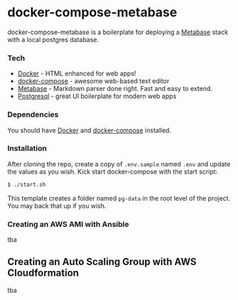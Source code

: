 # docker-compose-metabase

docker-compose-metabase is a boilerplate for deploying a [Metabase] stack with a local postgres database.

### Tech

- [Docker] - HTML enhanced for web apps!
- [docker-compose] - awesome web-based text editor
- [Metabase] - Markdown parser done right. Fast and easy to extend.
- [Postgresql] - great UI boilerplate for modern web apps

### Dependencies

You should have [Docker] and [docker-compose] installed.

### Installation

After cloning the repo, create a copy of `.env.sample` named `.env` and update the values as you wish.
Kick start docker-compose with the start script:

```sh
$ ./start.sh
```

This template creates a folder named `pg-data` in the root level of the project. You may back that up if you wish.

### Creating an AWS AMI with Ansible
tba

## Creating an Auto Scaling Group with AWS Cloudformation
tba

[docker]: https://www.docker.com
[docker-compose]: https://docs.docker.com/compose/install/
[metabase]: https://www.metabase.com
[postgresql]: https://www.postgresql.org/
